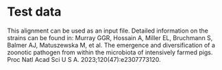 # Test data
This alignment can be used as an input file.
Detailed information on the strains can be found in: Murray GGR, Hossain A, Miller EL, Bruchmann S, Balmer AJ, Matuszewska M, et al. The emergence and diversification of a zoonotic pathogen from within the microbiota of intensively farmed pigs. Proc Natl Acad Sci U S A. 2023;120(47):e2307773120.

